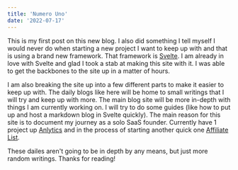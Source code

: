 ```yaml
---
title: 'Numero Uno'
date: '2022-07-17'
---
```


This is my first post on this new blog. I also did something I tell myself I would never do when starting a new project I want to keep up with and that is using a brand new framework. That framework is [Svelte](https://svelte.dev). I am already in love with Svelte and glad I took a stab at making this site with it. I was able to get the backbones to the site up in a matter of hours.

I am also breaking the site up into a few different parts to make it easier to keep up with. The daily blogs like here will be home to small writings that I will try and keep up with more. The main blog site will be more in-depth with things I am currently working on. I will try to do some guides (like how to put up and host a markdown blog in Svelte quickly). The main reason for this site is to document my journey as a solo SaaS founder. Currently have 1 project up [Anlytics](https://anlytics.co) and in the process of starting another quick one [Affiliate List](https://affiliatelist.co).

These dailes aren't going to be in depth by any means, but just more random writings. Thanks for reading!
